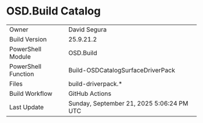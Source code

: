 ﻿# OSD.Build Catalog

| | |
|-|-|
| Owner | David Segura |
| Build Version | 25.9.21.2 |
| PowerShell Module | OSD.Build |
| PowerShell Function | Build-OSDCatalogSurfaceDriverPack |
| Files | build-driverpack.* |
| Build Workflow | GitHub Actions |
| Last Update | Sunday, September 21, 2025 5:06:24 PM UTC |
